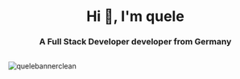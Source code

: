 <h1 align="center">Hi 👋, I'm quele</h1>
<h3 align="center">A Full Stack Developer developer from Germany</h3>

<p align="left"> <a href="https://twitter.com/" target="blank"><img src="https://img.shields.io/twitter/follow/?logo=twitter&style=for-the-badge" alt="" /></a> </p>


![quelebannerclean](https://user-images.githubusercontent.com/76977433/175665958-c5e32e35-cd7a-48b8-997a-9b2a93bb3ac7.png)
